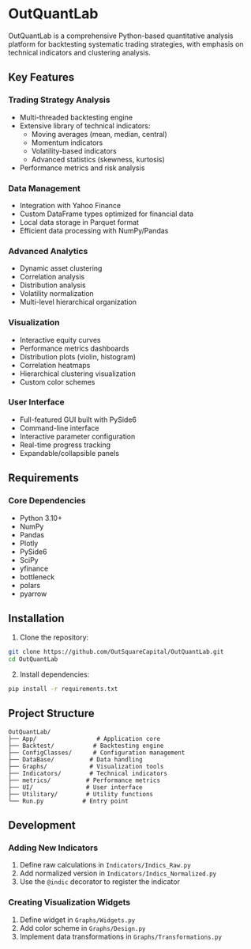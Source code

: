 # OutQuantLab

OutQuantLab is a comprehensive Python-based quantitative analysis platform for backtesting systematic trading strategies, with emphasis on technical indicators and clustering analysis.

## Key Features

### Trading Strategy Analysis
- Multi-threaded backtesting engine
- Extensive library of technical indicators:
  - Moving averages (mean, median, central)
  - Momentum indicators
  - Volatility-based indicators
  - Advanced statistics (skewness, kurtosis)
- Performance metrics and risk analysis

### Data Management
- Integration with Yahoo Finance
- Custom DataFrame types optimized for financial data
- Local data storage in Parquet format
- Efficient data processing with NumPy/Pandas

### Advanced Analytics
- Dynamic asset clustering
- Correlation analysis
- Distribution analysis
- Volatility normalization
- Multi-level hierarchical organization

### Visualization
- Interactive equity curves
- Performance metrics dashboards
- Distribution plots (violin, histogram)
- Correlation heatmaps
- Hierarchical clustering visualization
- Custom color schemes

### User Interface
- Full-featured GUI built with PySide6
- Command-line interface
- Interactive parameter configuration
- Real-time progress tracking
- Expandable/collapsible panels

## Requirements

### Core Dependencies
- Python 3.10+
- NumPy
- Pandas
- Plotly
- PySide6
- SciPy
- yfinance
- bottleneck
- polars
- pyarrow

## Installation

1. Clone the repository:
```bash
git clone https://github.com/OutSquareCapital/OutQuantLab.git
cd OutQuantLab
```

2. Install dependencies:
```bash
pip install -r requirements.txt
```

## Project Structure

```
OutQuantLab/
├── App/                 # Application core
├── Backtest/           # Backtesting engine
├── ConfigClasses/      # Configuration management
├── DataBase/          # Data handling
├── Graphs/            # Visualization tools
├── Indicators/        # Technical indicators
├── metrics/          # Performance metrics
├── UI/               # User interface
├── Utilitary/        # Utility functions
└── Run.py           # Entry point
```

## Development

### Adding New Indicators

1. Define raw calculations in `Indicators/Indics_Raw.py`
2. Add normalized version in `Indicators/Indics_Normalized.py`
3. Use the `@indic` decorator to register the indicator

### Creating Visualization Widgets

1. Define widget in `Graphs/Widgets.py`
2. Add color scheme in `Graphs/Design.py`
3. Implement data transformations in `Graphs/Transformations.py`